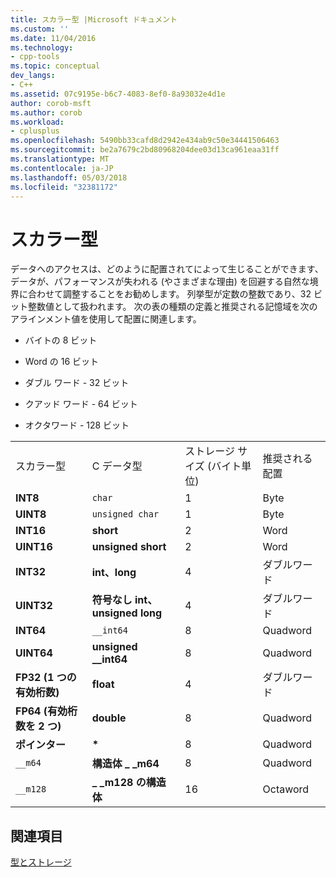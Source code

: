 ```yaml
---
title: スカラー型 |Microsoft ドキュメント
ms.custom: ''
ms.date: 11/04/2016
ms.technology:
- cpp-tools
ms.topic: conceptual
dev_langs:
- C++
ms.assetid: 07c9195e-b6c7-4083-8ef0-8a93032e4d1e
author: corob-msft
ms.author: corob
ms.workload:
- cplusplus
ms.openlocfilehash: 5490bb33cafd8d2942e434ab9c50e34441506463
ms.sourcegitcommit: be2a7679c2bd80968204dee03d13ca961eaa31ff
ms.translationtype: MT
ms.contentlocale: ja-JP
ms.lasthandoff: 05/03/2018
ms.locfileid: "32381172"
---
```

# <a name="scalar-types"></a>スカラー型
データへのアクセスは、どのように配置されてによって生じることができます、データが、パフォーマンスが失われる (やさまざまな理由) を回避する自然な境界に合わせて調整することをお勧めします。 列挙型が定数の整数であり、32 ビット整数値として扱われます。 次の表の種類の定義と推奨される記憶域を次のアラインメント値を使用して配置に関連します。  
  
-   バイトの 8 ビット  
  
-   Word の 16 ビット  
  
-   ダブル ワード - 32 ビット  
  
-   クアッド ワード - 64 ビット  
  
-   オクタワード - 128 ビット  
  
|||||  
|-|-|-|-|  
|スカラー型|C データ型|ストレージ サイズ (バイト単位)|推奨される配置|  
|**INT8**|`char`|1|Byte|  
|**UINT8**|`unsigned char`|1|Byte|  
|**INT16**|**short**|2|Word|  
|**UINT16**|**unsigned short**|2|Word|  
|**INT32**|**int、long**|4|ダブルワード|  
|**UINT32**|**符号なし int、unsigned long**|4|ダブルワード|  
|**INT64**|`__int64`|8|Quadword|  
|**UINT64**|**unsigned __int64**|8|Quadword|  
|**FP32 (1 つの有効桁数)**|**float**|4|ダブルワード|  
|**FP64 (有効桁数を 2 つ)**|**double**|8|Quadword|  
|**ポインター**|**\***|8|Quadword|  
|`__m64`|**構造体 _ _m64**|8|Quadword|  
|`__m128`|**_ _m128 の構造体**|16|Octaword|  
  
## <a name="see-also"></a>関連項目  
 [型とストレージ](../build/types-and-storage.md)